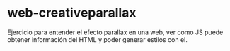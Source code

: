 # web-creativeparallax
Ejercicio para entender el efecto parallax en una web, ver como JS puede obtener información del HTML y poder generar estilos con el.
